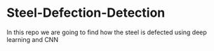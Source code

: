 # Steel-Defection-Detection
In this repo we are going to find how the steel is defected using deep learning and CNN
